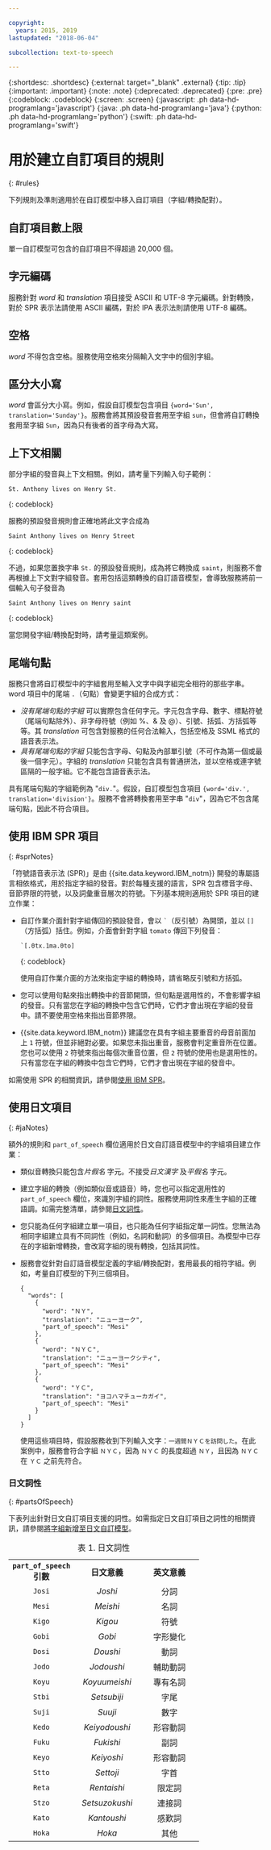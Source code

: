 ```yaml
---

copyright:
  years: 2015, 2019
lastupdated: "2018-06-04"

subcollection: text-to-speech

---
```


{:shortdesc: .shortdesc}
{:external: target="_blank" .external}
{:tip: .tip}
{:important: .important}
{:note: .note}
{:deprecated: .deprecated}
{:pre: .pre}
{:codeblock: .codeblock}
{:screen: .screen}
{:javascript: .ph data-hd-programlang='javascript'}
{:java: .ph data-hd-programlang='java'}
{:python: .ph data-hd-programlang='python'}
{:swift: .ph data-hd-programlang='swift'}

# 用於建立自訂項目的規則
{: #rules}

下列規則及準則適用於在自訂模型中移入自訂項目（字組/轉換配對）。

## 自訂項目數上限

單一自訂模型可包含的自訂項目不得超過 20,000 個。

## 字元編碼

服務針對 *word* 和 *translation* 項目接受 ASCII 和 UTF-8 字元編碼。針對轉換，對於 SPR 表示法請使用 ASCII 編碼，對於 IPA 表示法則請使用 UTF-8 編碼。

## 空格

*word* 不得包含空格。服務使用空格來分隔輸入文字中的個別字組。

## 區分大小寫

*word* 會區分大小寫。例如，假設自訂模型包含項目 `{word='Sun', translation='Sunday'}`。服務會將其預設發音套用至字組 `sun`，但會將自訂轉換套用至字組 `Sun`，因為只有後者的首字母為大寫。


## 上下文相關

部分字組的發音與上下文相關。例如，請考量下列輸入句子範例：

```
St. Anthony lives on Henry St.
```
{: codeblock}

服務的預設發音規則會正確地將此文字合成為

```
Saint Anthony lives on Henry Street
```
{: codeblock}

不過，如果您置換字串 `St.` 的預設發音規則，成為將它轉換成 `saint`，則服務不會再根據上下文對字組發音。套用包括這類轉換的自訂語音模型，會導致服務將前一個輸入句子發音為

```
Saint Anthony lives on Henry saint
```
{: codeblock}

當您開發字組/轉換配對時，請考量這類案例。

## 尾端句點

服務只會將自訂模型中的字組套用至輸入文字中與字組完全相符的那些字串。word 項目中的尾端 `.`（句點）會變更字組的合成方式：

-   *沒有尾端句點的字組* 可以實際包含任何字元。字元包含字母、數字、標點符號（尾端句點除外）、非字母符號（例如 %、&amp; 及 @）、引號、括弧、方括弧等等。其 *translation* 可包含對服務的任何合法輸入，包括空格及 SSML 格式的語音表示法。
-   *具有尾端句點的字組* 只能包含字母、句點及內部單引號（不可作為第一個或最後一個字元）。字組的 *translation* 只能包含具有普通拼法，並以空格或連字號區隔的一般字組。它不能包含語音表示法。

具有尾端句點的字組範例為 "`div.`"。假設，自訂模型包含項目 `{word='div.', translation='division'}`。服務不會將轉換套用至字串 "`div`"，因為它不包含尾端句點，因此不符合項目。

## 使用 IBM SPR 項目
{: #sprNotes}

「符號語音表示法 (SPR)」是由 {{site.data.keyword.IBM_notm}} 開發的專屬語言相依格式，用於指定字組的發音。對於每種支援的語言，SPR 包含標音字母、音節界限的符號，以及詞彙重音層次的符號。下列基本規則適用於 SPR 項目的建立作業：

-   自訂作業介面針對字組傳回的預設發音，會以 <code>&#96;</code>（反引號）為開頭，並以 `[]`（方括弧）括住。例如，介面會針對字組 `tomato` 傳回下列發音：

    ```xml
    `[.0tx.1ma.0to]
    ```
    {: codeblock}

    使用自訂作業介面的方法來指定字組的轉換時，請省略反引號和方括弧。
-   您可以使用句點來指出轉換中的音節開頭，但句點是選用性的，不會影響字組的發音。只有當您在字組的轉換中包含它們時，它們才會出現在字組的發音中。請不要使用空格來指出音節界限。
-   {{site.data.keyword.IBM_notm}} 建議您在具有字組主要重音的母音前面加上 `1` 符號，但並非絕對必要。如果您未指出重音，服務會判定重音所在位置。您也可以使用 `2` 符號來指出每個次重音位置，但 `2` 符號的使用也是選用性的。只有當您在字組的轉換中包含它們時，它們才會出現在字組的發音中。

如需使用 SPR 的相關資訊，請參閱[使用 IBM SPR](/docs/services/text-to-speech?topic=text-to-speech-sprs)。

## 使用日文項目
{: #jaNotes}

額外的規則和 `part_of_speech` 欄位適用於日文自訂語音模型中的字組項目建立作業：

-   類似音轉換只能包含*片假名* 字元。不接受*日文漢字* 及*平假名* 字元。
-   建立字組的轉換（例如類似音或語音）時，您也可以指定選用性的 `part_of_speech` 欄位，來識別字組的詞性。服務使用詞性來產生字組的正確語調。如需完整清單，請參閱[日文詞性](#partsOfSpeech)。
-   您只能為任何字組建立單一項目，也只能為任何字組指定單一詞性。您無法為相同字組建立具有不同詞性（例如，名詞和動詞）的多個項目。為模型中已存在的字組新增轉換，會改寫字組的現有轉換，包括其詞性。
-   服務會從針對自訂語音模型定義的字組/轉換配對，套用最長的相符字組。例如，考量自訂模型的下列三個項目。

    <pre><code>{
      "words": [
        {
          "word": "&#65326;&#65337;",
          "translation": "&#12491;&#12517;&#12540;&#12520;&#12540;&#12463;",
          "part_of_speech": "Mesi"
        },
        {
          "word": "&#65326;&#65337;&#65315;",
          "translation": "&#12491;&#12517;&#12540;&#12520;&#12540;&#12463;&#12471;&#12486;&#12451;",
          "part_of_speech": "Mesi"
        },
        {
          "word": "&#65337;&#65315;",
          "translation": "&#12520;&#12467;&#12495;&#12510;&#12481;&#12517;&#12540;&#12459;&#12460;&#12452;",
          "part_of_speech": "Mesi"
        }
      ]
    }</code></pre>

    使用這些項目時，假設服務收到下列輸入文字：<code>&#19968;&#36913;&#38291;&#65326;&#65337;&#65315;&#12434;&#35370;&#21839;&#12375;&#12383;</code>。在此案例中，服務會符合字組 <code>&#65326;&#65337;&#65315;</code>，因為 <code>&#65326;&#65337;&#65315;</code> 的長度超過 <code>&#65326;&#65337;</code>，且因為 <code>&#65326;&#65337;&#65315;</code> 在 <code>&#65337;&#65315;</code> 之前先符合。

### 日文詞性
{: #partsOfSpeech}

下表列出針對日文自訂項目支援的詞性。如需指定日文自訂項目之詞性的相關資訊，請參閱[將字組新增至日文自訂模型](/docs/services/text-to-speech?topic=text-to-speech-customWords#cuJapaneseAdd)。

<table style="width:75%">
  <caption>表 1. 日文詞性</caption>
  <tr>
    <th style="text-align:center"><code>part_of_speech</code> 引數</th>
    <th style="text-align:center; width:35%">日文意義</th>
    <th style="text-align:center; width:35%">英文意義</th>
  </tr>
  <tr>
    <td style="text-align:center"><code>Josi</code></td>
    <td style="text-align:center"><em>Joshi</em></td>
    <td style="text-align:center">分詞</td>
  </tr>
  <tr>
    <td style="text-align:center"><code>Mesi</code></td>
    <td style="text-align:center"><em>Meishi</em></td>
    <td style="text-align:center">名詞</td>
  </tr>
  <tr>
    <td style="text-align:center"><code>Kigo</code></td>
    <td style="text-align:center"><em>Kigou</em></td>
    <td style="text-align:center">符號</td>
  </tr>
  <tr>
    <td style="text-align:center"><code>Gobi</code></td>
    <td style="text-align:center"><em>Gobi</em></td>
    <td style="text-align:center">字形變化</td>
  </tr>
  <tr>
    <td style="text-align:center"><code>Dosi</code></td>
    <td style="text-align:center"><em>Doushi</em></td>
    <td style="text-align:center">動詞</td>
  </tr>
  <tr>
    <td style="text-align:center"><code>Jodo</code></td>
    <td style="text-align:center"><em>Jodoushi</em></td>
    <td style="text-align:center">輔助動詞</td>
  </tr>
  <tr>
    <td style="text-align:center"><code>Koyu</code></td>
    <td style="text-align:center"><em>Koyuumeishi</em></td>
    <td style="text-align:center">專有名詞</td>
  </tr>
  <tr>
    <td style="text-align:center"><code>Stbi</code></td>
    <td style="text-align:center"><em>Setsubiji</em></td>
    <td style="text-align:center">字尾</td>
  </tr>
  <tr>
    <td style="text-align:center"><code>Suji</code></td>
    <td style="text-align:center"><em>Suuji</em></td>
    <td style="text-align:center">數字</td>
  </tr>
  <tr>
    <td style="text-align:center"><code>Kedo</code></td>
    <td style="text-align:center"><em>Keiyodoushi</em></td>
    <td style="text-align:center">形容動詞</td>
  </tr>
  <tr>
    <td style="text-align:center"><code>Fuku</code></td>
    <td style="text-align:center"><em>Fukishi</em></td>
    <td style="text-align:center">副詞</td>
  </tr>
  <tr>
    <td style="text-align:center"><code>Keyo</code></td>
    <td style="text-align:center"><em>Keiyoshi</em></td>
    <td style="text-align:center">形容動詞</td>
  </tr>
  <tr>
    <td style="text-align:center"><code>Stto</code></td>
    <td style="text-align:center"><em>Settoji</em></td>
    <td style="text-align:center">字首</td>
  </tr>
  <tr>
    <td style="text-align:center"><code>Reta</code></td>
    <td style="text-align:center"><em>Rentaishi</em></td>
    <td style="text-align:center">限定詞</td>
  </tr>
  <tr>
    <td style="text-align:center"><code>Stzo</code></td>
    <td style="text-align:center"><em>Setsuzokushi</em></td>
    <td style="text-align:center">連接詞</td>
  </tr>
  <tr>
    <td style="text-align:center"><code>Kato</code></td>
    <td style="text-align:center"><em>Kantoushi</em></td>
    <td style="text-align:center">感歎詞</td>
  </tr>
  <tr>
    <td style="text-align:center"><code>Hoka</code></td>
    <td style="text-align:center"><em>Hoka</em></td>
    <td style="text-align:center">其他</td>
  </tr>
</table>
